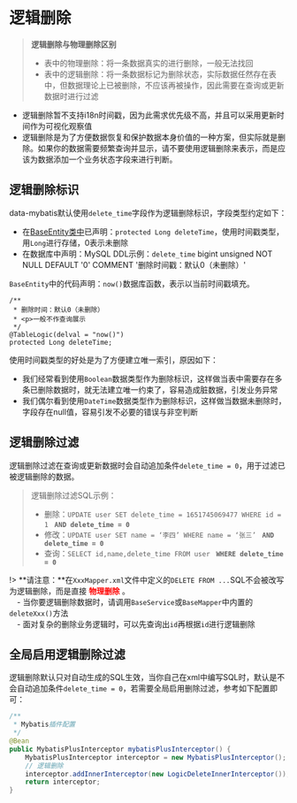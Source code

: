 # 逻辑删除
> **逻辑删除与物理删除区别**
> - 表中的物理删除：将一条数据真实的进行删除，一般无法找回
> - 表中的逻辑删除：将一条数据标记为删除状态，实际数据任然存在表中，但数据理论上已被删除，不应该再被操作，因此需要在查询或更新数据时进行过滤

- 逻辑删除暂不支持i18n时间戳，因为此需求优先级不高，并且可以采用更新时间作为可视化观察值
- 逻辑删除是为了方便数据恢复和保护数据本身价值的一种方案，但实际就是删除。如果你的数据需要频繁查询并显示，请不要使用逻辑删除来表示，而是应该为数据添加一个业务状态字段来进行判断。

## 逻辑删除标识
data-mybatis默认使用`delete_time`字段作为逻辑删除标识，字段类型约定如下：
- 在[BaseEntity类中](data/jdbc/BaseEntity.md)已声明：`protected Long deleteTime`，使用时间戳类型，用`Long`进行存储，0表示未删除
- 在数据库中声明：MySQL DDL示例：`delete_time` bigint unsigned NOT NULL DEFAULT '0' COMMENT '删除时间戳：默认0（未删除）'

`BaseEntity`中的代码声明：`now()`数据库函数，表示以当前时间戳填充。
```
/**
 * 删除时间：默认0（未删除）
 * <p>一般不作查询展示
 */
@TableLogic(delval = "now()")
protected Long deleteTime;
```

使用时间戳类型的好处是为了方便建立唯一索引，原因如下：
- 我们经常看到使用`Boolean`数据类型作为删除标识，这样做当表中需要存在多条已删除数据时，就无法建立唯一约束了，容易造成脏数据，引发业务异常
- 我们偶尔看到使用`DateTime`数据类型作为删除标识，这样做当数据未删除时，字段存在null值，容易引发不必要的错误与非空判断

## 逻辑删除过滤
逻辑删除过滤在查询或更新数据时会自动追加条件`delete_time = 0`，用于过滤已被逻辑删除的数据。

> 逻辑删除过滤SQL示例：
> - 删除：`UPDATE user SET delete_time = 1651745069477 WHERE id = 1` **` AND delete_time = 0`**
> - 修改：`UPDATE user SET name = ‘李四’ WHERE name = ‘张三’` **` AND delete_time = 0`**
> - 查询：`SELECT id,name,delete_time FROM user` **` WHERE delete_time = 0`**

!> **请注意：**在`XxxMapper.xml`文件中定义的`DELETE FROM ...`SQL不会被改写为逻辑删除，而是直接 **<font color=red>物理删除</font>** 。<br>
　- 当你要逻辑删除数据时，请调用`BaseService`或`BaseMapper`中内置的`deleteXxx()`方法<br>
　- 面对复杂的删除业务逻辑时，可以先查询出`id`再根据`id`进行逻辑删除

## 全局启用逻辑删除过滤
逻辑删除默认只对自动生成的SQL生效，当你自己在xml中编写SQL时，默认是不会自动追加条件`delete_time = 0`，若需要全局启用删除过滤，参考如下配置即可：

```java
/**
 * Mybatis插件配置
 */
@Bean
public MybatisPlusInterceptor mybatisPlusInterceptor() {
	MybatisPlusInterceptor interceptor = new MybatisPlusInterceptor();
	// 逻辑删除
	interceptor.addInnerInterceptor(new LogicDeleteInnerInterceptor());
	return interceptor;
}
```